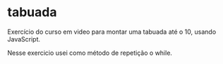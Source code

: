 # tabuada
Exercício do curso em video para montar uma tabuada até o 10, usando JavaScript.

Nesse exercicio usei como método de repetição o while.
